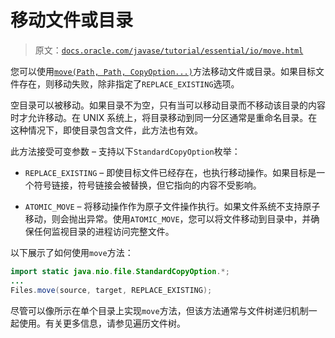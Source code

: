 # 移动文件或目录

> 原文：[`docs.oracle.com/javase/tutorial/essential/io/move.html`](https://docs.oracle.com/javase/tutorial/essential/io/move.html)

您可以使用[`move(Path, Path, CopyOption...)`](https://docs.oracle.com/javase/8/docs/api/java/nio/file/Files.html#move-java.nio.file.Path-java.nio.file.Path-java.nio.file.CopyOption...-)方法移动文件或目录。如果目标文件存在，则移动失败，除非指定了`REPLACE_EXISTING`选项。

空目录可以被移动。如果目录不为空，只有当可以移动目录而不移动该目录的内容时才允许移动。在 UNIX 系统上，将目录移动到同一分区通常是重命名目录。在这种情况下，即使目录包含文件，此方法也有效。

此方法接受可变参数 – 支持以下`StandardCopyOption`枚举：

+   `REPLACE_EXISTING` – 即使目标文件已经存在，也执行移动操作。如果目标是一个符号链接，符号链接会被替换，但它指向的内容不受影响。

+   `ATOMIC_MOVE` – 将移动操作作为原子文件操作执行。如果文件系统不支持原子移动，则会抛出异常。使用`ATOMIC_MOVE`，您可以将文件移动到目录中，并确保任何监视目录的进程访问完整文件。

以下展示了如何使用`move`方法：

```java
import static java.nio.file.StandardCopyOption.*;
...
Files.move(source, target, REPLACE_EXISTING);

```

尽管可以像所示在单个目录上实现`move`方法，但该方法通常与文件树递归机制一起使用。有关更多信息，请参见遍历文件树。
